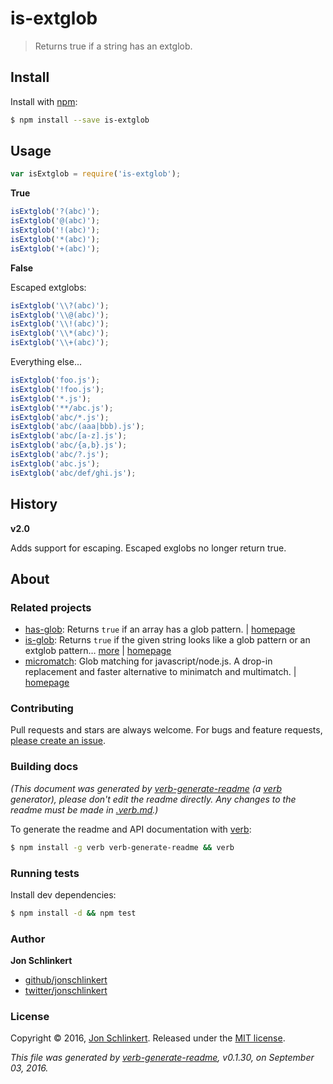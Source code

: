 # is-extglob

> Returns true if a string has an extglob.

## Install

Install with [npm](https://www.npmjs.com/):

```bash
$ npm install --save is-extglob
```

## Usage

```javascript
var isExtglob = require('is-extglob');
```

**True**

```javascript
isExtglob('?(abc)');
isExtglob('@(abc)');
isExtglob('!(abc)');
isExtglob('*(abc)');
isExtglob('+(abc)');
```

**False**

Escaped extglobs:

```javascript
isExtglob('\\?(abc)');
isExtglob('\\@(abc)');
isExtglob('\\!(abc)');
isExtglob('\\*(abc)');
isExtglob('\\+(abc)');
```

Everything else...

```javascript
isExtglob('foo.js');
isExtglob('!foo.js');
isExtglob('*.js');
isExtglob('**/abc.js');
isExtglob('abc/*.js');
isExtglob('abc/(aaa|bbb).js');
isExtglob('abc/[a-z].js');
isExtglob('abc/{a,b}.js');
isExtglob('abc/?.js');
isExtglob('abc.js');
isExtglob('abc/def/ghi.js');
```

## History

**v2.0**

Adds support for escaping. Escaped exglobs no longer return true.

## About

### Related projects

* [has-glob](https://www.npmjs.com/package/has-glob): Returns `true` if an array has a glob pattern. \| [homepage](https://github.com/jonschlinkert/has-glob)
* [is-glob](https://www.npmjs.com/package/is-glob): Returns `true` if the given string looks like a glob pattern or an extglob pattern… [more](https://github.com/jonschlinkert/is-glob) \| [homepage](https://github.com/jonschlinkert/is-glob)
* [micromatch](https://www.npmjs.com/package/micromatch): Glob matching for javascript/node.js. A drop-in replacement and faster alternative to minimatch and multimatch. \| [homepage](https://github.com/jonschlinkert/micromatch)

### Contributing

Pull requests and stars are always welcome. For bugs and feature requests, [please create an issue](https://github.com/ericliang12345/my-study/tree/61bcf23525950856ab2027fa9d23e30c458d927a/NodeJs_Express_hello/node_modules/mqtt/node_modules/help-me/node_modules/glob-stream/node_modules/glob-parent/node_modules/is-glob/issues/new/README.md).

### Building docs

_\(This document was generated by_ [_verb-generate-readme_](https://github.com/verbose/verb-generate-readme) _\(a_ [_verb_](https://github.com/verbose/verb) _generator\), please don't edit the readme directly. Any changes to the readme must be made in_ [_.verb.md_](https://github.com/ericliang12345/my-study/tree/61bcf23525950856ab2027fa9d23e30c458d927a/NodeJs_Express_hello/node_modules/mqtt/node_modules/help-me/node_modules/glob-stream/node_modules/glob-parent/node_modules/is-glob/node_modules/is-extglob/.verb.md)_.\)_

To generate the readme and API documentation with [verb](https://github.com/verbose/verb):

```bash
$ npm install -g verb verb-generate-readme && verb
```

### Running tests

Install dev dependencies:

```bash
$ npm install -d && npm test
```

### Author

**Jon Schlinkert**

* [github/jonschlinkert](https://github.com/jonschlinkert)
* [twitter/jonschlinkert](http://twitter.com/jonschlinkert)

### License

Copyright © 2016, [Jon Schlinkert](https://github.com/jonschlinkert). Released under the [MIT license](https://github.com/jonschlinkert/is-extglob/blob/master/LICENSE).

_This file was generated by_ [_verb-generate-readme_](https://github.com/verbose/verb-generate-readme)_, v0.1.30, on September 03, 2016._


